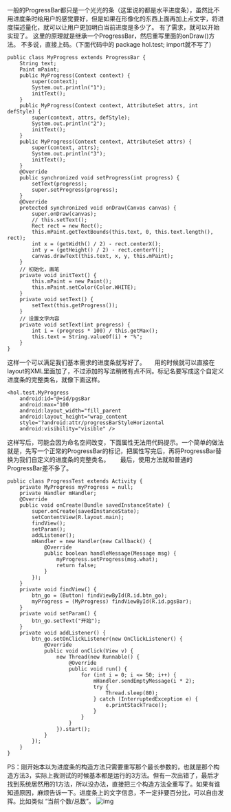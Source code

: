 一般的ProgressBar都只是一个光光的条（这里说的都是水平进度条），虽然比不用进度条时给用户的感觉要好，但是如果在形像化的东西上面再加上点文字，将进度描述量化，就可以让用户更加明白当前进度是多少了。
有了需求，就可以开始实现了。
这里的原理就是继承一个ProgressBar，然后重写里面的onDraw()方法。
不多说，直接上码。（下面代码中的 package hol.test; import就不写了） 
```  
public class MyProgress extends ProgressBar {
	String text;
	Paint mPaint;
	public MyProgress(Context context) {
		super(context);
		System.out.println("1");
		initText();
	}
	public MyProgress(Context context, AttributeSet attrs, int defStyle) {
		super(context, attrs, defStyle);
		System.out.println("2");
		initText();
	}
	public MyProgress(Context context, AttributeSet attrs) {
		super(context, attrs);
		System.out.println("3");
		initText();
	}
	@Override
	public synchronized void setProgress(int progress) {
		setText(progress);
		super.setProgress(progress);
	}
	@Override
	protected synchronized void onDraw(Canvas canvas) {
		super.onDraw(canvas);
		// this.setText();
		Rect rect = new Rect();
		this.mPaint.getTextBounds(this.text, 0, this.text.length(), rect);
		int x = (getWidth() / 2) - rect.centerX();
		int y = (getHeight() / 2) - rect.centerY();
		canvas.drawText(this.text, x, y, this.mPaint);
	}
	// 初始化，画笔
	private void initText() {
		this.mPaint = new Paint();
		this.mPaint.setColor(Color.WHITE);
	}
	private void setText() {
		setText(this.getProgress());
	}
	// 设置文字内容
	private void setText(int progress) {
		int i = (progress * 100) / this.getMax();
		this.text = String.valueOf(i) + "%";
	}
}
```
这样一个可以满足我们基本需求的进度条就写好了。　　用的时候就可以直接在layout的XML里面加了，不过添加的写法稍微有点不同。标记名要写成这个自定义进度条的完整类名，就像下面这样。 
```  
<hol.test.MyProgress 
	android:id="@+id/pgsBar
	android:max="100
	android:layout_width="fill_parent
	android:layout_height="wrap_content
	style="?android:attr/progressBarStyleHorizontal
	android:visibility="visible" />
```
这样写后，可能会因为命名空间改变，下面属性无法用代码提示。一个简单的做法就是，先写一个正常的ProgressBar的标记，把属性写完后，再将ProgressBar替换为我们自定义的进度条的完整类名。　　
最后，使用方法就和普通的ProgressBar差不多了。 
```  
public class ProgressTest extends Activity {
	private MyProgress myProgress = null;
	private Handler mHandler;
	@Override
	public void onCreate(Bundle savedInstanceState) {
		super.onCreate(savedInstanceState);
		setContentView(R.layout.main);
		findView();
		setParam();
		addListener();
		mHandler = new Handler(new Callback() {
			@Override
			public boolean handleMessage(Message msg) {
				myProgress.setProgress(msg.what);
				return false;
			}
		});
	}
	private void findView() {
		btn_go = (Button) findViewById(R.id.btn_go);
		myProgress = (MyProgress) findViewById(R.id.pgsBar);
	}
	private void setParam() {
		btn_go.setText("开始");
	}
	private void addListener() {
		btn_go.setOnClickListener(new OnClickListener() {
			@Override
			public void onClick(View v) {
				new Thread(new Runnable() {
					@Override
					public void run() {
						for (int i = 0; i <= 50; i++) {
							mHandler.sendEmptyMessage(i * 2);
							try {
								Thread.sleep(80);
							} catch (InterruptedException e) {
								e.printStackTrace();
							}
						}
					}
				}).start();
			}
		});
	}
}
```
PS：刚开始本以为进度条的构造方法只需要重写那个最长参数的，也就是那个构造方法3，实际上我测试的时候基本都是运行的3方法。但有一次出错了，最后才找到系统居然用的1方法，所以没办法，直接把三个构造方法全重写了。如果有谁知道原因，麻烦告诉一下。进度条上的文字信息，不一定非要百分比，可以自由发挥。比如类似  “当前个数/总数”。
![img](P)  